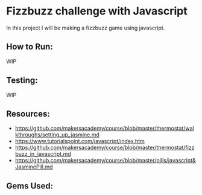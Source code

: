 Fizzbuzz challenge with Javascript
=================
In this project I will be making a fizzbuzz game using javascript.

## How to Run:
WIP

## Testing:
WIP

## Resources:
- https://github.com/makersacademy/course/blob/master/thermostat/walkthroughs/setting_up_jasmine.md
- https://www.tutorialspoint.com/javascript/index.htm
- https://github.com/makersacademy/course/blob/master/thermostat/fizzbuzz_in_javascript.md
- https://github.com/makersacademy/course/blob/master/pills/javascript&JasminePill.md

## Gems Used:
